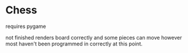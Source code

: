 # Chess

requires pygame

not finished
renders board correctly and some pieces can move however most haven't been programmed in correctly at this point. 
